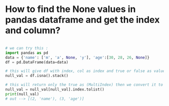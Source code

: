 # How to find the None values in pandas dataframe and get the index and column? 

```python

# we can try this :
import pandas as pd
data = {'name': ['m', 'a', None, 'y'], 'age':[30, 28, 26, None]}
df = pd.DataFrame(data=data)

# this will give df with index, col as index and true or false as values 
null_val = df.isna().stack()

# this will return only the true as (MultiIndex) then we convert it to list so we will have list of tuples at end 
null_val = null_val[null_val].index.tolist()
print(null_val)
# out --> [(2, 'name'), (3, 'age')]
```
